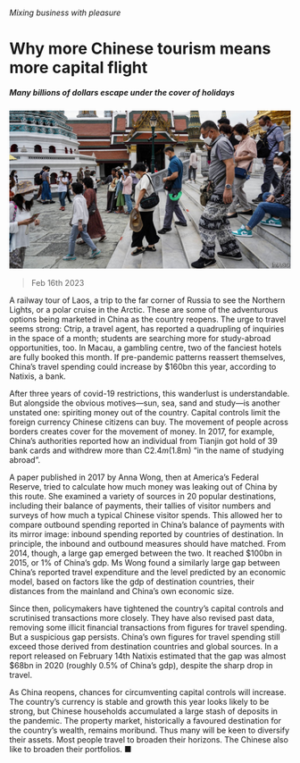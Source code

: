 ###### Mixing business with pleasure

# Why more Chinese tourism means more capital flight 

##### Many billions of dollars escape under the cover of holidays 

![image](images/20230218_FNP505.jpg) 

> Feb 16th 2023 

A railway tour of Laos, a trip to the far corner of Russia to see the Northern Lights, or a polar cruise in the Arctic. These are some of the adventurous options being marketed in China as the country reopens. The urge to travel seems strong: Ctrip, a travel agent, has reported a quadrupling of inquiries in the space of a month; students are searching more for study-abroad opportunities, too. In Macau, a gambling centre, two of the fanciest hotels are fully booked this month. If pre-pandemic patterns reassert themselves, China’s travel spending could increase by $160bn this year, according to Natixis, a bank. 

After three years of covid-19 restrictions, this wanderlust is understandable. But alongside the obvious motives—sun, sea, sand and study—is another unstated one: spiriting money out of the country. Capital controls limit the foreign currency Chinese citizens can buy. The movement of people across borders creates cover for the movement of money. In 2017, for example, China’s authorities reported how an individual from Tianjin got hold of 39 bank cards and withdrew more than C$2.4m ($1.8m) “in the name of studying abroad”. 

A paper published in 2017 by Anna Wong, then at America’s Federal Reserve, tried to calculate how much money was leaking out of China by this route. She examined a variety of sources in 20 popular destinations, including their balance of payments, their tallies of visitor numbers and surveys of how much a typical Chinese visitor spends. This allowed her to compare outbound spending reported in China’s balance of payments with its mirror image: inbound spending reported by countries of destination. In principle, the inbound and outbound measures should have matched. From 2014, though, a large gap emerged between the two. It reached $100bn in 2015, or 1% of China’s gdp. Ms Wong found a similarly large gap between China’s reported travel expenditure and the level predicted by an economic model, based on factors like the gdp of destination countries, their distances from the mainland and China’s own economic size.

Since then, policymakers have tightened the country’s capital controls and scrutinised transactions more closely. They have also revised past data, removing some illicit financial transactions from figures for travel spending. But a suspicious gap persists. China’s own figures for travel spending still exceed those derived from destination countries and global sources. In a report released on February 14th Natixis estimated that the gap was almost $68bn in 2020 (roughly 0.5% of China’s gdp), despite the sharp drop in travel. 

As China reopens, chances for circumventing capital controls will increase. The country’s currency is stable and growth this year looks likely to be strong, but Chinese households accumulated a large stash of deposits in the pandemic. The property market, historically a favoured destination for the country’s wealth, remains moribund. Thus many will be keen to diversify their assets. Most people travel to broaden their horizons. The Chinese also like to broaden their portfolios. ■


